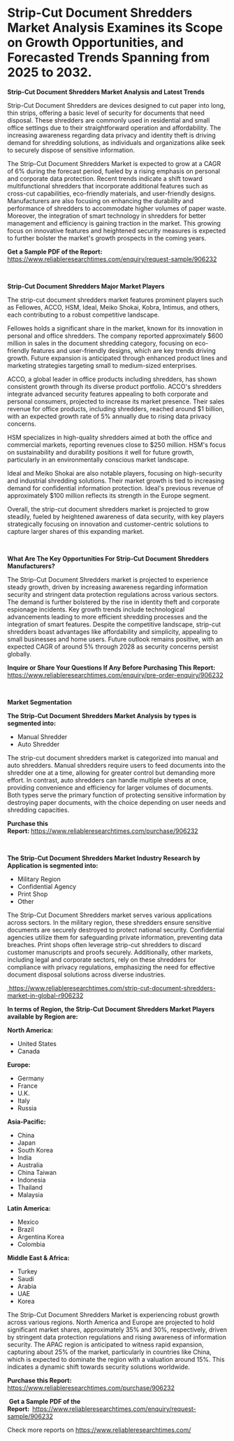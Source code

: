 <p><h1>Strip-Cut Document Shredders Market Analysis Examines its Scope on Growth Opportunities, and Forecasted Trends Spanning from 2025 to 2032.</h1></p><p><strong>Strip-Cut Document Shredders Market Analysis and Latest Trends</strong></p>
<p><p>Strip-Cut Document Shredders are devices designed to cut paper into long, thin strips, offering a basic level of security for documents that need disposal. These shredders are commonly used in residential and small office settings due to their straightforward operation and affordability. The increasing awareness regarding data privacy and identity theft is driving demand for shredding solutions, as individuals and organizations alike seek to securely dispose of sensitive information.</p><p>The Strip-Cut Document Shredders Market is expected to grow at a CAGR of 6% during the forecast period, fueled by a rising emphasis on personal and corporate data protection. Recent trends indicate a shift toward multifunctional shredders that incorporate additional features such as cross-cut capabilities, eco-friendly materials, and user-friendly designs. Manufacturers are also focusing on enhancing the durability and performance of shredders to accommodate higher volumes of paper waste. Moreover, the integration of smart technology in shredders for better management and efficiency is gaining traction in the market. This growing focus on innovative features and heightened security measures is expected to further bolster the market's growth prospects in the coming years.</p></p>
<p><strong>Get a Sample PDF of the Report:&nbsp;</strong> <a href="https://www.reliableresearchtimes.com/enquiry/request-sample/906232?utm_campaign=2326&utm_medium=2&utm_source=Github&utm_content=ia&utm_term=21032025&utm_id=strip-cut-document-shredders">https://www.reliableresearchtimes.com/enquiry/request-sample/906232</a></p>
<p>&nbsp;</p>
<p><strong>Strip-Cut Document Shredders Major Market Players</strong></p>
<p><p>The strip-cut document shredders market features prominent players such as Fellowes, ACCO, HSM, Ideal, Meiko Shokai, Kobra, Intimus, and others, each contributing to a robust competitive landscape. </p><p>Fellowes holds a significant share in the market, known for its innovation in personal and office shredders. The company reported approximately $600 million in sales in the document shredding category, focusing on eco-friendly features and user-friendly designs, which are key trends driving growth. Future expansion is anticipated through enhanced product lines and marketing strategies targeting small to medium-sized enterprises.</p><p>ACCO, a global leader in office products including shredders, has shown consistent growth through its diverse product portfolio. ACCO's shredders integrate advanced security features appealing to both corporate and personal consumers, projected to increase its market presence. Their sales revenue for office products, including shredders, reached around $1 billion, with an expected growth rate of 5% annually due to rising data privacy concerns.</p><p>HSM specializes in high-quality shredders aimed at both the office and commercial markets, reporting revenues close to $250 million. HSM's focus on sustainability and durability positions it well for future growth, particularly in an environmentally conscious market landscape.</p><p>Ideal and Meiko Shokai are also notable players, focusing on high-security and industrial shredding solutions. Their market growth is tied to increasing demand for confidential information protection. Ideal's previous revenue of approximately $100 million reflects its strength in the Europe segment.</p><p>Overall, the strip-cut document shredders market is projected to grow steadily, fueled by heightened awareness of data security, with key players strategically focusing on innovation and customer-centric solutions to capture larger shares of this expanding market.</p></p>
<p>&nbsp;</p>
<p><strong>What Are The Key Opportunities For Strip-Cut Document Shredders Manufacturers?</strong></p>
<p><p>The Strip-Cut Document Shredders market is projected to experience steady growth, driven by increasing awareness regarding information security and stringent data protection regulations across various sectors. The demand is further bolstered by the rise in identity theft and corporate espionage incidents. Key growth trends include technological advancements leading to more efficient shredding processes and the integration of smart features. Despite the competitive landscape, strip-cut shredders boast advantages like affordability and simplicity, appealing to small businesses and home users. Future outlook remains positive, with an expected CAGR of around 5% through 2028 as security concerns persist globally.</p></p>
<p><strong>Inquire or Share Your Questions If Any Before Purchasing This Report:</strong> <a href="https://www.reliableresearchtimes.com/enquiry/pre-order-enquiry/906232?utm_campaign=2326&utm_medium=2&utm_source=Github&utm_content=ia&utm_term=21032025&utm_id=strip-cut-document-shredders">https://www.reliableresearchtimes.com/enquiry/pre-order-enquiry/906232</a></p>
<p>&nbsp;</p>
<p><strong>Market Segmentation</strong></p>
<p><strong>The Strip-Cut Document Shredders Market Analysis by types is segmented into:</strong></p>
<p><ul><li>Manual Shredder</li><li>Auto Shredder</li></ul></p>
<p><p>The strip-cut document shredders market is categorized into manual and auto shredders. Manual shredders require users to feed documents into the shredder one at a time, allowing for greater control but demanding more effort. In contrast, auto shredders can handle multiple sheets at once, providing convenience and efficiency for larger volumes of documents. Both types serve the primary function of protecting sensitive information by destroying paper documents, with the choice depending on user needs and shredding capacities.</p></p>
<p><strong>Purchase this Report:&nbsp;</strong><a href="https://www.reliableresearchtimes.com/purchase/906232?utm_campaign=2326&utm_medium=2&utm_source=Github&utm_content=ia&utm_term=21032025&utm_id=strip-cut-document-shredders">https://www.reliableresearchtimes.com/purchase/906232</a></p>
<p>&nbsp;</p>
<p><strong>The Strip-Cut Document Shredders Market Industry Research by Application is segmented into:</strong></p>
<p><ul><li>Military Region</li><li>Confidential Agency</li><li>Print Shop</li><li>Other</li></ul></p>
<p><p>The Strip-Cut Document Shredders market serves various applications across sectors. In the military region, these shredders ensure sensitive documents are securely destroyed to protect national security. Confidential agencies utilize them for safeguarding private information, preventing data breaches. Print shops often leverage strip-cut shredders to discard customer manuscripts and proofs securely. Additionally, other markets, including legal and corporate sectors, rely on these shredders for compliance with privacy regulations, emphasizing the need for effective document disposal solutions across diverse industries.</p></p>
<p><a href="https://www.reliableresearchtimes.com/strip-cut-document-shredders-market-in-global-r906232?utm_campaign=2326&utm_medium=2&utm_source=Github&utm_content=ia&utm_term=21032025&utm_id=strip-cut-document-shredders">&nbsp;https://www.reliableresearchtimes.com/strip-cut-document-shredders-market-in-global-r906232</a></p>
<p><strong>In terms of Region, the Strip-Cut Document Shredders Market Players available by Region are:</strong></p>
<p>
    <p> <strong> North America: </strong>
        <ul>
            <li>United States</li>
            <li>Canada</li>
        </ul>
        </p> 
    <p> <strong> Europe: </strong>
        <ul>
            <li>Germany</li>
            <li>France</li>
            <li>U.K.</li>
            <li>Italy</li>
            <li>Russia</li>
        </ul>
        </p> 
    <p> <strong> Asia-Pacific: </strong>
        <ul>
            <li>China</li>
            <li>Japan</li>
            <li>South Korea</li>
            <li>India</li>
            <li>Australia</li>
            <li>China Taiwan</li>
            <li>Indonesia</li>
            <li>Thailand</li>
            <li>Malaysia</li>
        </ul>
        </p> 
    <p> <strong> Latin America: </strong>
        <ul>
            <li>Mexico</li>
            <li>Brazil</li>
            <li>Argentina Korea</li>
            <li>Colombia</li>
        </ul>
        </p> 
    <p> <strong> Middle East & Africa: </strong>
        <ul>
            <li>Turkey</li>
            <li>Saudi</li>
            <li>Arabia</li>
            <li>UAE</li>
            <li>Korea</li>
        </ul>
    </p>
    </p>
<p><p>The Strip-Cut Document Shredders Market is experiencing robust growth across various regions. North America and Europe are projected to hold significant market shares, approximately 35% and 30%, respectively, driven by stringent data protection regulations and rising awareness of information security. The APAC region is anticipated to witness rapid expansion, capturing about 25% of the market, particularly in countries like China, which is expected to dominate the region with a valuation around 15%. This indicates a dynamic shift towards security solutions worldwide.</p></p>
<p><strong>Purchase this Report: </strong><a href="https://www.reliableresearchtimes.com/purchase/906232?utm_campaign=2326&utm_medium=2&utm_source=Github&utm_content=ia&utm_term=21032025&utm_id=strip-cut-document-shredders">https://www.reliableresearchtimes.com/purchase/906232</a></p>
<p>&nbsp;<strong>Get a Sample PDF of the Report:&nbsp;&nbsp;</strong><a href="https://www.reliableresearchtimes.com/enquiry/request-sample/906232?utm_campaign=2326&utm_medium=2&utm_source=Github&utm_content=ia&utm_term=21032025&utm_id=strip-cut-document-shredders">https://www.reliableresearchtimes.com/enquiry/request-sample/906232</a></p>
<p><strong></strong></p>
<p>Check more reports on <a href="https://www.reliableresearchtimes.com/?utm_campaign=2326&utm_medium=2&utm_source=Github&utm_content=ia&utm_term=21032025&utm_id=strip-cut-document-shredders">https://www.reliableresearchtimes.com/</a></p>
